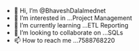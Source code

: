 - 👋 Hi, I’m @BhaveshDalalmednet
- 👀 I’m interested in ...Project Management
- 🌱 I’m currently learning ...ETL Reporting
- 💞️ I’m looking to collaborate on ...SQLs
- 📫 How to reach me ...7588768220

<!---
BhaveshDalalmednet/BhaveshDalalmednet is a ✨ special ✨ repository because its `README.md` (this file) appears on your GitHub profile.
You can click the Preview link to take a look at your changes.
--->
